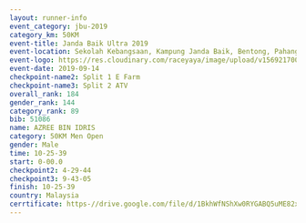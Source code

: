 ```yaml
---
layout: runner-info 
event_category: jbu-2019 
category_km: 50KM 
event-title: Janda Baik Ultra 2019  
event-location: Sekolah Kebangsaan, Kampung Janda Baik, Bentong, Pahang, Malaysia 
event-logo: https://res.cloudinary.com/raceyaya/image/upload/v1569217009/logo/janda-baik_vch1pc.jpg 
event-date: 2019-09-14 
checkpoint-name2: Split 1 E Farm 
checkpoint-name3: Split 2 ATV 
overall_rank: 184
gender_rank: 144
category_rank: 89
bib: 51086
name: AZREE BIN IDRIS
category: 50KM Men Open
gender: Male
time: 10-25-39
start: 0-00.0
checkpoint2: 4-29-44
checkpoint3: 9-43-05
finish: 10-25-39
country: Malaysia
cerrtificate: https-//drive.google.com/file/d/1BkhWfNShXw0RYGABQ5uME82xxMLjCrhm/view?usp=sharing
---
```

